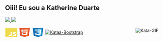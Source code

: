 ## Oiii! Eu sou a Katherine Duarte 
 <div>
  <a href="https://github.com/katamarieth">
  <img height="180em" src="https://github-readme-stats.vercel.app/api?username=katamarieth&show_icons=true&theme=dracula&include_all_commits=true&count_private=true"/>
  <img height="180em" src="https://github-readme-stats.vercel.app/api/top-langs/?username=katamarieth&layout=compact&langs_count=7&theme=dracula"/>
</div>
  <div style="display: inline_block"><br>
  <img align="center" alt="Kata-Js" height="30" width="40" src="https://raw.githubusercontent.com/devicons/devicon/master/icons/javascript/javascript-plain.svg">
  <img align="center" alt="Kata-HTML" height="30" width="40" src="https://raw.githubusercontent.com/devicons/devicon/master/icons/html5/html5-original.svg">
  <img align="center" alt="Kataa-CSS" height="30" width="40" src="https://raw.githubusercontent.com/devicons/devicon/master/icons/css3/css3-original.svg">
   <img align="center" alt="Kataa-Bootstrap" height="30" width="40" src="http://getbootstrap.com.br/docs/4.1/assets/brand/bootstrap-social-logo.png">
  <img align="right" alt="Kata-GIF" height="80" src="https://i.pinimg.com/originals/b0/14/63/b01463ea74f2d46abb5825c39ef0a2ca.gif">
</div>

 
